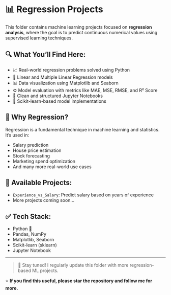# 📊 Regression Projects

This folder contains machine learning projects focused on **regression analysis**, where the goal is to predict continuous numerical values using supervised learning techniques.

## 🔍 What You’ll Find Here:
- 📈 Real-world regression problems solved using Python
- 🧠 Linear and Multiple Linear Regression models
- 📊 Data visualization using Matplotlib and Seaborn
- ⚙️ Model evaluation with metrics like MAE, MSE, RMSE, and R² Score
- 📂 Clean and structured Jupyter Notebooks
- 🔗 Scikit-learn-based model implementations

## 🧠 Why Regression?
Regression is a fundamental technique in machine learning and statistics. It’s used in:
- Salary prediction
- House price estimation
- Stock forecasting
- Marketing spend optimization
- And many more real-world use cases

## 📁 Available Projects:
- `Experience_vs_Salary`: Predict salary based on years of experience
- More projects coming soon...

## ✅ Tech Stack:
- Python 🐍
- Pandas, NumPy
- Matplotlib, Seaborn
- Scikit-learn (sklearn)
- Jupyter Notebook

---

> 📢 Stay tuned! I regularly update this folder with more regression-based ML projects.

⭐ **If you find this useful, please star the repository and follow me for more.**
